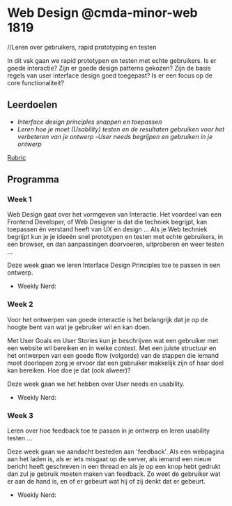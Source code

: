 # Web Design @cmda-minor-web 1819
//Leren over gebruikers, rapid prototyping en testen

In dit vak gaan we rapid prototypen en testen met echte gebruikers. Is er goede interactie? Zijn er goede design patterns gekozen? Zijn de basis regels van user interface design goed toegepast? Is er een focus op de core functionaliteit?


## Leerdoelen
- _Interface design principles snappen en toepassen_
- _Leren hoe je moet (Usability) testen en de resultaten gebruiken voor het verbeteren van je ontwerp_
-_User needs begrijpen en gebruiken in je ontwerp_

[Rubric](/)

## Programma

### Week 1
Web Design gaat over het vormgeven van Interactie. Het voordeel van een Frontend Developer, of Web Designer is dat die techniek begrijpt, kan toepassen én verstand heeft van UX en design ... Als je Web techniek begrijpt kun je je ideeën snel prototypen en testen met echte gebruikers, in een browser, en dan aanpassingen doorvoeren, uitproberen en weer testen ...

Deze week gaan we leren Interface Design Principles toe te passen in een ontwerp.

- Weekly Nerd:

### Week 2
Voor het ontwerpen van goede interactie is het belangrijk dat je op de hoogte bent van wat je gebruiker wil en kan doen.

Met User Goals en User Stories kun je beschrijven wat een gebruiker met een website wil bereiken en in welke context. Met een juiste structuur en het ontwerpen van een goede flow (volgorde) van de stappen die iemand moet doorlopen zorg je ervoor dat een gebruiker makkelijk zijn of haar doel kan bereiken. Hoe doe je dat (ook alweer)?

Deze week gaan we het hebben over User needs en usability.

- Weekly Nerd:


### Week 3
Leren over hoe feedback toe te passen in je ontwerp en leren usability testen ...

Deze week gaan we aandacht besteden aan 'feedback'. Als een webpagina aan het laden is, als er iets misgaat op de server, als iemand een nieuw bericht heeft geschreven in een thread en als je op een knop hebt gedrukt dan zul je gebruik moeten maken van feedback. Zo weet de gebruiker wat er aan de hand is, en of er gebeurt wat hij of zij denkt dat er gebeurt.

- Weekly Nerd:
